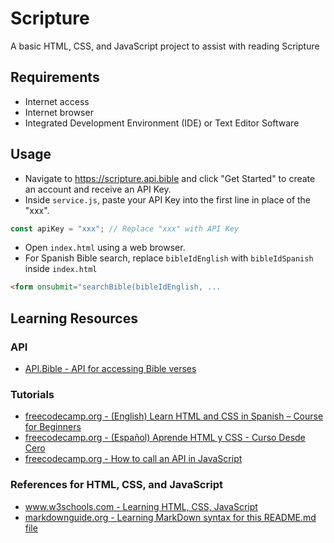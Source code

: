 # Scripture

A basic HTML, CSS, and JavaScript project to assist with reading Scripture

## Requirements

- Internet access
- Internet browser
- Integrated Development Environment (IDE) or Text Editor Software

## Usage

- Navigate to https://scripture.api.bible and click "Get Started" to create an account and receive an API Key.
- Inside `service.js`, paste your API Key into the first line in place of the "xxx".
```js
const apiKey = "xxx"; // Replace "xxx" with API Key
```
- Open `index.html` using a web browser.
- For Spanish Bible search, replace `bibleIdEnglish` with `bibleIdSpanish` inside `index.html`
```html
<form onsubmit="searchBible(bibleIdEnglish, ...
```

## Learning Resources

### API

- [API.Bible - API for accessing Bible verses](https://scripture.api.bible/)

### Tutorials

- [freecodecamp.org - (English) Learn HTML and CSS in Spanish – Course for Beginners](https://www.freecodecamp.org/news/learn-html-and-css-in-spanish-course-for-beginners/)
- [freecodecamp.org - (Español) Aprende HTML y CSS - Curso Desde Cero](https://www.freecodecamp.org/espanol/news/aprende-html-y-css-curso-desde-cero/)
- [freecodecamp.org - How to call an API in JavaScript](https://www.freecodecamp.org/news/make-api-calls-in-javascript/)

### References for HTML, CSS, and JavaScript

- [www.w3schools.com - Learning HTML, CSS, JavaScript](https://www.w3schools.com/)
- [markdownguide.org - Learning MarkDown syntax for this README.md file](https://www.markdownguide.org/cheat-sheet/)
